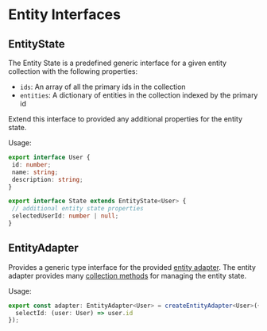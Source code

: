# Entity Interfaces

## EntityState<T>

The Entity State is a predefined generic interface for a given entity collection with the following properties:

 * `ids`: An array of all the primary ids in the collection
 * `entities`: A dictionary of entities in the collection indexed by the primary id

 Extend this interface to provided any additional properties for the entity state.

 Usage:

 ```ts
 export interface User {
  id: number;
  name: string;
  description: string;
}

export interface State extends EntityState<User> {
  // additional entity state properties
  selectedUserId: number | null;
}
```

## EntityAdapter<T>

Provides a generic type interface for the provided [entity adapter](./adapter.md#createentityadapter). The entity adapter provides many [collection methods](./adapter.md#adapter-collection-methods) for managing the entity state.

Usage:

```ts
export const adapter: EntityAdapter<User> = createEntityAdapter<User>({
  selectId: (user: User) => user.id
});
```
